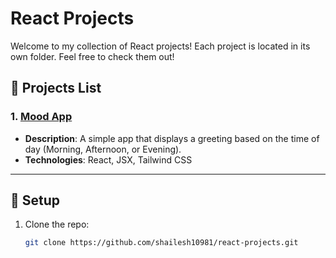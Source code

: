 # React Projects

Welcome to my collection of React projects! Each project is located in its own folder. Feel free to check them out!

## 📁 Projects List

### 1. [Mood App](https://github.com/shailesh10981/react-projects/tree/main/mood-app)
- **Description**: A simple app that displays a greeting based on the time of day (Morning, Afternoon, or Evening).
- **Technologies**: React, JSX, Tailwind CSS



---

## 🚀 Setup

1. Clone the repo:

   ```bash
   git clone https://github.com/shailesh10981/react-projects.git
